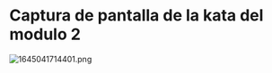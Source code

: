 # Captura de pantalla de la kata del modulo 2

![1645041714401.png](.../image/Módulo2_kata/1645041714401.png)

